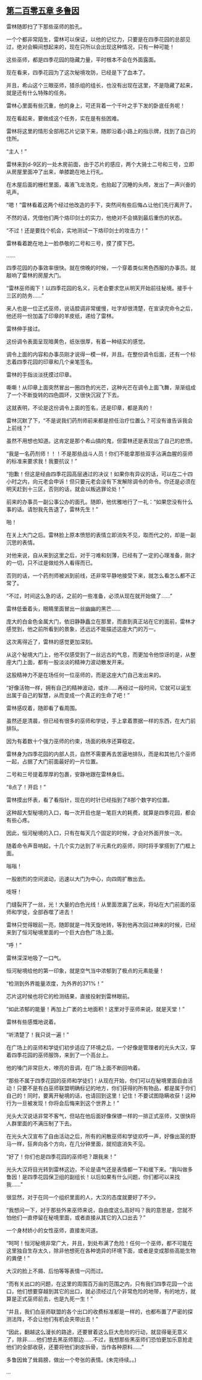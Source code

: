 ## [第二百零五章 多鲁因](https://www.xxbiquge.com/11_11222/8817546.html)


  雷林随即扫了下那些巫师的脸孔。

  一个个都非常陌生，雷林可以保证，以他的记忆力，只要是在四季花园的总部见过，绝对会瞬间想起来的，现在只所以会出现这种情况，只有一种可能！

  这些巫师，都是四季花园的隐藏力量，平时根本不会在外面露面。

  现在看来，四季花园为了这次秘境攻防，已经是下了血本了。

  并且，希山这个三眼巫师，猎杀组的组长，也没有出现在这里，不是隐藏了起来，就是还有什么特殊的任务。

  雷林心里面有些沉重，他的身上，可还背着一个千叶之手下发的卧底任务呢！

  现在看起来，要做成这个任务，实在是有些困难。

  雷林将这里的情形全部用芯片记录下来，随即沿着小路上的指示牌，找到了自己的住所。

  “主人！”

  雷林来到d-9区的一处木房前面，由于芯片的感应，两个大骑士二号和三号，立即从房屋里面冲了出来，单膝跪在地上行礼。

  在木屋后面的栅栏里面，毒液飞龙浩克，也抬起了沉睡的头颅，发出了一声兴奋的吼声。

  “嗯！”雷林看着这两个经过他改造的手下，突然间有些后悔△让他们先行离开了。

  不然的话，凭借他们两个烙印剑士的实力，他绝对不会搞到最后重伤的状态。

  “不过！还是要找个机会，实地测试一下烙印剑士的攻击力！”

  雷林看着跪在地上一脸恭敬的二号和三号，摸了摸下巴。

  ……

  四季花园的办事效率很快。就在傍晚的时候，一个穿着类似黑色西服的办事员。就敲响了雷林的房屋大门。

  “雷林巫师阁下！以四季花园的名义，元老会要求您从明天开始前往秘境。接手十三区的防务……”

  来人也是一位正式巫师，说话腔调非常缓慢，吐字却很清楚，在宣读完命令之后，他还将一份加盖了印章的羊皮纸，递给了雷林。

  雷林伸手接过。

  这份调令表面呈现暗黄色，纸张很厚，有着一种结实的感觉。

  调令上面的内容和办事员刚才说得一模一样，并且。在整份调令后面，还有一个标志着四季花园的印章和几个亲笔签名。

  雷林的手指淡淡抚摸过印章。

  嘶嘶！从印章上面突然冒出一圈四色的光芒，这种光芒在调令上面飞舞，渐渐组成了一个不断旋转的四色圆环，又很快沉寂了下去。

  这就表明，不论是这份调令上面的签名，还是印章，都是真的！

  雷林沉默了下，“不是说我们药剂师前来都是担任治疗位置么？可没有谁告诉我会上前线？”

  虽然不用想也知道。这肯定是那个希山搞的鬼，但雷林还是表现出了自己的悲愤。

  “我是一名药剂师！！！不是那些战斗人员！你们不能拿那些双手沾满血腥的巫师的标准来要求我！我要抗议！”

  “抱歉！但这是经由四季花园高层通过的决议！如果你有异议的话，可以在二十四小时之内，向元老会申诉！但只要元老会没有下发解除调令的命令。你还是必须在明天赶到十三区，否则的话，就会以叛逃罪论处！”

  前来的办事员一副公事公办的面孔。随即，他优雅地行了一礼：“如果您没有什么事的话。请恕我先告退了，雷林先生！”

  啪！

  在关上大门之后。雷林脸上原本愤怒的表情立即消失不见，取而代之的，却是一副沉思的表情。

  对他来说，自从来到这里之后，对于刁难和刻薄，已经有了一定的心理准备，刚才的一切，只不过是做给外人看得而已。

  否则的话，一个药剂师被派到前线，还非常平静地接受下来，就怎么看怎么都不正常了。

  “不过，时间这么急的话，之前的一些准备，必须从现在就开始做了……”

  雷林低垂着头，眼睛里面冒出一丝幽幽的黑芒……

  庞大的白金色金属大门，依旧静静矗立在那里，而直到真正站在它的面前，雷林才感觉到，他之前所看到的景象，还远远不能描述这座大门的万一。

  这次离得近了，雷林的感觉更加深刻。

  从这个秘境大门上，他不仅感受到了一丝远古的气息，而更加令他惊讶的是，从整座大门上面，都有一股淡淡的精神力波动散发开来。

  这股精神力不是在场任何一位巫师的，而是这座大门自己发出来的。

  “好像活物一样，拥有自己的精神波动，或许……再经过一段时间，它就可以诞生出属于自己的智慧，从而变成一个真正的生命了吧！”

  雷林感叹着，随即看了看周围。

  虽然还是清晨，但已经有很多的巫师和学徒，手上拿着票据一样的东西，在大门前排队。

  因为有着数十个强力巫师的约束，场面的秩序还算稳定。

  雷林身为四季花园的内部人员，自然不需要再去苦逼地排队，而是和其他几个巫师一起，占据了大门前面最好的一片位置。

  二号和三号提着厚厚的包裹，安静地跟在雷林身后。

  “8点了！开启！”

  雷林摸出怀表，看了看指针，现在的时针已经指到了8那个数字的位置。

  这种超大型秘境的入口，每一次开启也是一笔巨大的耗费，就算是四季花园，都会有些心疼。

  因此，恒河秘境的入口，只有在每天几个固定的时候，才会对外面开放一次。

  随着命令声音响起，十几个实力达到了半元素化的巫师，同时将手掌搭到了门框上面。

  嗡嗡！

  一股剧烈的空间波动，迅速以大门为中心，向四周扩散出去。

  吱呀！

  门缝裂开了一丝，光！大量的白色光线！从里面泄漏了出来，将站在大门前面的巫师和学徒，全部吞噬了进去！

  雷林只觉得眼前一亮，随即就是一阵天旋地转，等到他再次回过神来的时候，已经来到了恒河秘境里面的一个巨大白色广场上面。

  “呼！”

  雷林深深地吸了一口气。

  恒河秘境给他的第一印象，就是空气当中浓郁到了极点的元素能量！

  “检测到外界能量浓度，为外界的371%！”

  芯片这时候也将它的检测结果，直接投射到雷林眼前。

  “如此浓郁的能量！再加上广袤的土地面积！这里对于巫师来说，就是天堂！”

  雷林有些感慨地说着。

  “听清楚了！我只说一遍！”

  在广场上的巫师和学徒们初步适应了环境之后，一个好像是管理者的光头大汉，穿着四季花园的巫师服饰，来到了一个高台上。

  他的嗓门非常巨大，嘹亮的音调，在广场上面不断回响着。

  “那些不属于四季花园的巫师和学徒们！从现在开始，你们可以在秘境里面自由活动！只要不是有白巫师联盟明确标记的地方，你们获得的所有物品，都是属于你们自己的！同时，要离开秘境的话，也请回到这里！记住！不要试图隐瞒收获！这种行为一旦被发现！你将会后悔来到这个世界上！”

  光头大汉说话非常不客气，但站在他后面好像保镖一样的一排正式巫师，又很快将人群里面的不满压制了下去。

  在光头大汉宣布了自由活动之后，所有的闲散巫师和学徒欢呼一声，好像出笼的野马一样，狂奔向各个方向，在几分钟里面，就彻底消失不见。

  “好了！你们也是四季花园的巫师吧？跟我来！”

  光头大汉将目光转到雷林这边，不论是语气还是表情都一下和缓下来。“我叫做多鲁因！是四季花园保卫组的副组长！以后如果有什么问题，你们都可以来找我……”

  很显然，对于在同一个组织里面的人，大汉的态度就要好了不少。

  “我想问一下，对于那些外来巫师来说，自由度这么高好吗？我的意思是，您就不怕他们一直停留在秘境里面，或者直接从其它的入口出去？”

  一个身材娇小的女性巫师，直接发问道。

  “呵呵！恒河秘境非常广大，并且，到处布满了危险！任何一个巫师，都不可能在这里独自生存太久，除非他想死在各种诡异的环境下面，或者是变成那些高能生物的粪便！”

  大汉的脸上不屑、后怕等等表情一闪而过。

  “而有关出口的问题，在这里的周围百万亩的范围之内，只有我们四季花园一个出口，他们想要穿越到其它的出口，就必须经过几个非常危险的地带，有的地方，就算是正式巫师前去，也是九死一生！”

  “并且，我们白巫师联盟的各个出口的收费标准都是一样的，也都布置了严密的探测法阵，不会让他们有机会夹带出去！”

  “因此，翻越这么漫长的路途，还要冒着这么巨大危险的行动，就显得毫无意义了，除非……他们想去黑巫师那边……不过，我想那些黑巫师们恐怕更加乐意抢走他们的全部收获，还要将他们剥皮拆骨，当作各种原料……”

  多鲁因耸了耸肩膀，做出一个夸张的表情。(未完待续。。)

  ...
